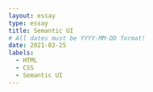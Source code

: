 ```yaml
---
layout: essay
type: essay
title: Semantic UI
# All dates must be YYYY-MM-DD format!
date: 2021-02-25
labels:
  - HTML
  - CSS
  - Semantic UI
---
```

  
